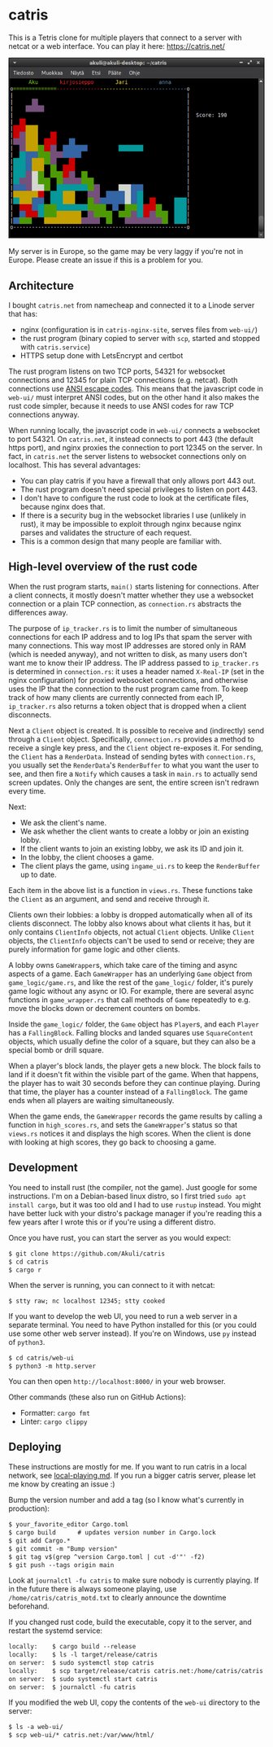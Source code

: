 # catris

This is a Tetris clone for multiple players that connect to a server with netcat or a web interface.
You can play it here: https://catris.net/

![Screenshot](screenshot.png)

My server is in Europe, so the game may be very laggy if you're not in Europe.
Please create an issue if this is a problem for you.


## Architecture

I bought `catris.net` from namecheap and connected it to a Linode server that has:
- nginx (configuration is in `catris-nginx-site`, serves files from `web-ui/`)
- the rust program (binary copied to server with `scp`, started and stopped with `catris.service`)
- HTTPS setup done with LetsEncrypt and certbot

The rust program listens on two TCP ports,
54321 for websocket connections and 12345 for plain TCP connections (e.g. netcat).
Both connections use [ANSI escape codes](https://en.wikipedia.org/wiki/ANSI_escape_code).
This means that the javascript code in `web-ui/` must interpret ANSI codes,
but on the other hand it also makes the rust code simpler,
because it needs to use ANSI codes for raw TCP connections anyway.

When running locally, the javascript code in `web-ui/` connects a websocket to port 54321.
On `catris.net`, it instead connects to port 443 (the default https port),
and nginx proxies the connection to port 12345 on the server.
In fact, in `catris.net` the server listens to websocket connections only on localhost.
This has several advantages:
- You can play catris if you have a firewall that only allows port 443 out.
- The rust program doesn't need special privileges to listen on port 443.
- I don't have to configure the rust code to look at the certificate files, because nginx does that.
- If there is a security bug in the websocket libraries I use (unlikely in rust),
    it may be impossible to exploit through nginx
    because nginx parses and validates the structure of each request.
- This is a common design that many people are familiar with.


## High-level overview of the rust code

When the rust program starts, `main()` starts listening for connections.
After a client connects, it mostly doesn't matter whether they use
a websocket connection or a plain TCP connection,
as `connection.rs` abstracts the differences away.

The purpose of `ip_tracker.rs` is to limit the number of simultaneous connections for each IP address
and to log IPs that spam the server with many connections.
This way most IP addresses are stored only in RAM (which is needed anyway),
and not written to disk, as many users don't want me to know their IP address.
The IP address passed to `ip_tracker.rs` is determined in `connection.rs`:
it uses a header named `X-Real-IP` (set in the nginx configuration) for proxied websocket connections,
and otherwise uses the IP that the connection to the rust program came from.
To keep track of how many clients are currently connected from each IP,
`ip_tracker.rs` also returns a token object that is dropped when a client disconnects.

Next a `Client` object is created.
It is possible to receive and (indirectly) send through a `Client` object.
Specifically, `connection.rs` provides a method to receive a single key press,
and the `Client` object re-exposes it.
For sending, the `Client` has a `RenderData`.
Instead of sending bytes with `connection.rs`,
you usually set the `RenderData`'s `RenderBuffer` to what you want the user to see,
and then fire a `Notify` which causes a task in `main.rs` to actually send screen updates.
Only the changes are sent, the entire screen isn't redrawn every time.

Next:
- We ask the client's name.
- We ask whether the client wants to create a lobby or join an existing lobby.
- If the client wants to join an existing lobby, we ask its ID and join it.
- In the lobby, the client chooses a game.
- The client plays the game, using `ingame_ui.rs` to keep the `RenderBuffer` up to date.

Each item in the above list is a function in `views.rs`.
These functions take the `Client` as an argument, and send and receive through it.

Clients own their lobbies: a lobby is dropped automatically when all of its clients disconnect.
The lobby also knows about what clients it has, but it only contains `ClientInfo` objects,
not actual `Client` objects.
Unlike `Client` objects, the `ClientInfo` objects can't be used to send or receive;
they are purely information for game logic and other clients.

A lobby owns `GameWrapper`s, which take care of the timing and async aspects of a game.
Each `GameWrapper` has an underlying `Game` object from `game_logic/game.rs`,
and like the rest of the `game_logic/` folder, it's purely game logic without any async or IO.
For example, there are several async functions in `game_wrapper.rs`
that call methods of `Game` repeatedly
to e.g. move the blocks down or decrement counters on bombs.

Inside the `game_logic/` folder,
the `Game` object has `Player`s, and each `Player` has a `FallingBlock`.
Falling blocks and landed squares use `SquareContent` objects,
which usually define the color of a square,
but they can also be a special bomb or drill square.

When a player's block lands, the player gets a new block.
The block fails to land if it doesn't fit within the visible part of the game.
When that happens, the player has to wait 30 seconds before they can continue playing.
During that time, the player has a counter instead of a `FallingBlock`.
The game ends when all players are waiting simultaneously.

When the game ends, the `GameWrapper` records the game results by calling a function in `high_scores.rs`,
and sets the `GameWrapper`'s status so that `views.rs` notices it and displays the high scores.
When the client is done with looking at high scores, they go back to choosing a game.


## Development

You need to install rust (the compiler, not the game). Just google for some instructions.
I'm on a Debian-based linux distro, so I first tried `sudo apt install cargo`,
but it was too old and I had to use `rustup` instead.
You might have better luck with your distro's package manager
if you're reading this a few years after I wrote this
or if you're using a different distro.

Once you have rust, you can start the server as you would expect:

```
$ git clone https://github.com/Akuli/catris
$ cd catris
$ cargo r
```

When the server is running, you can connect to it with netcat:

```
$ stty raw; nc localhost 12345; stty cooked
```

If you want to develop the web UI, you need to run a web server in a separate terminal.
You need to have Python installed for this (or you could use some other web server instead).
If you're on Windows, use `py` instead of `python3`.

```
$ cd catris/web-ui
$ python3 -m http.server
```

You can then open `http://localhost:8000/` in your web browser.

Other commands (these also run on GitHub Actions):
- Formatter: `cargo fmt`
- Linter: `cargo clippy`


## Deploying

These instructions are mostly for me.
If you want to run catris in a local network, see [local-playing.md](local-playing.md).
If you run a bigger catris server, please let me know by creating an issue :)

Bump the version number and add a tag (so I know what's currently in production):

```
$ your_favorite_editor Cargo.toml
$ cargo build      # updates version number in Cargo.lock
$ git add Cargo.*
$ git commit -m "Bump version"
$ git tag v$(grep ^version Cargo.toml | cut -d'"' -f2)
$ git push --tags origin main
```

Look at `journalctl -fu catris` to make sure nobody is currently playing.
If in the future there is always someone playing,
use `/home/catris/catris_motd.txt` to clearly announce the downtime beforehand.

If you changed rust code, build the executable, copy it to the server, and restart the systemd service:

```
locally:    $ cargo build --release
locally:    $ ls -l target/release/catris
on server:  $ sudo systemctl stop catris
locally:    $ scp target/release/catris catris.net:/home/catris/catris
on server:  $ sudo systemctl start catris
on server:  $ journalctl -fu catris
```

If you modified the web UI, copy the contents of the `web-ui` directory to the server:

```
$ ls -a web-ui/
$ scp web-ui/* catris.net:/var/www/html/
```
